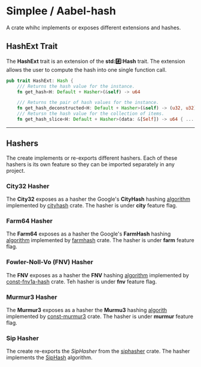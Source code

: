 # Simplee / Aabel-hash
A crate whihc implements or exposes different extensions and hashes.

## HashExt Trait
The **HashExt** trait is an extension of the **std::hash::Hash** trait. The extension allows the user to compute the hash into one single function call.

```rust
pub trait HashExt: Hash {
    /// Returns the hash value for the instance.
    fn get_hash<H: Default + Hasher>(&self) -> u64

    /// Returns the pair of hash values for the instance.
    fn get_hash_deconstructed<H: Default + Hasher>(&self) -> (u32, u32)
    /// Retursn the hash value for the collection of items.
    fn get_hash_slice<H: Default + Hasher>(data: &[Self]) -> u64 { ... }
```

---

## Hashers
The create implements or re-exports different hashers. Each of these hashers is its own feature so they can be imported separately in any project.

### City32 Hasher
The **City32** exposes as a hasher the Google's **CityHash** hashing [algorithm](https://github.com/google/cityhash) implemented by [cityhash](https://docs.rs/cityhash/latest/cityhash/) crate. The hasher is under **city** feature flag.

### Farm64 Hasher
The **Farm64** exposes as a hasher the Google's **FarmHash** hashing [algorithm](https://github.com/google/farmhash) implemented by [farmhash](https://docs.rs/farmhash/latest/farmhash/) crate. The hasher is under **farm** feature flag.

### Fowler-Noll-Vo (FNV) Hasher
The **FNV** exposes as a hasher the **FNV** hashing [algorithm](https://en.wikipedia.org/wiki/Fowler%E2%80%93Noll%E2%80%93Vo_hash_function) implemented by [const-fnv1a-hash](https://docs.rs/const-fnv1a-hash/latest/const_fnv1a_hash/) crate. Teh hasher is under **fnv** feature flag.

### Murmur3 Hasher
The **Murmur3** exposes as a hasher the **Murmu3** hashing [algorith](https://en.wikipedia.org/wiki/MurmurHash) implemented by [const-murmur3](https://docs.rs/const-murmur3/latest/const_murmur3/) crate. The hasher is under **murmur** feature flag.

### Sip Hasher
The create re-exports the *SipHasher* from the [siphasher](https://docs.rs/siphasher/latest/siphasher/) crate. The hasher implements the [SipHash](https://en.wikipedia.org/wiki/SipHash) algorithm.
